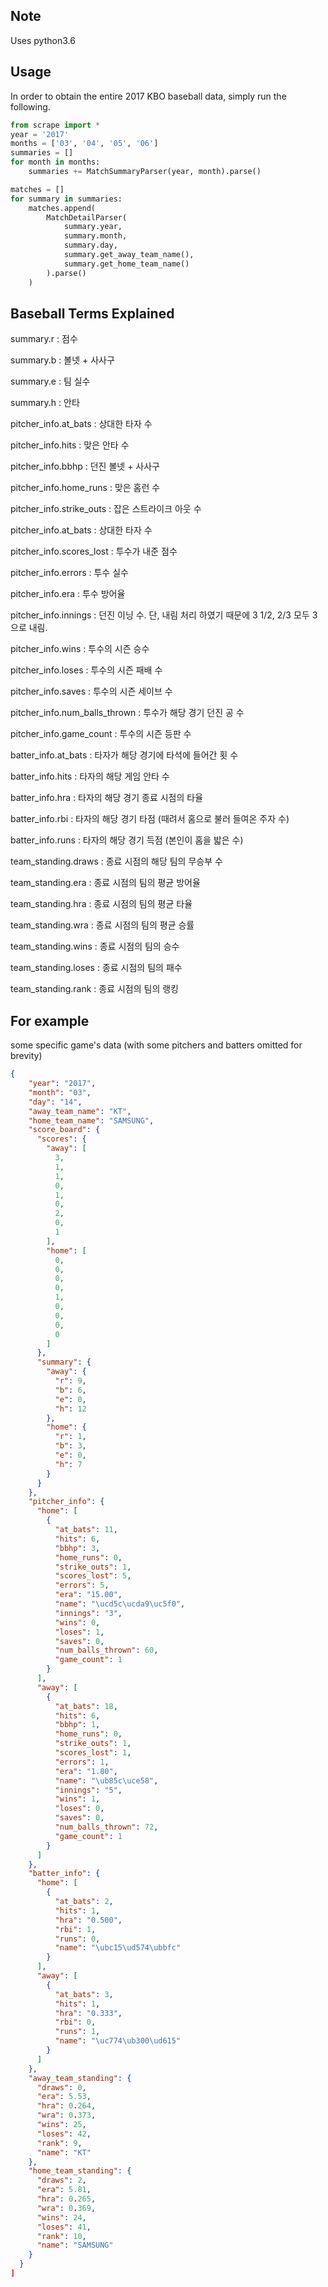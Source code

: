 ## Note
Uses python3.6

## Usage
In order to obtain the entire 2017 KBO baseball data, simply run the following.
```python
from scrape import *
year = '2017'
months = ['03', '04', '05', '06']
summaries = []
for month in months:
    summaries += MatchSummaryParser(year, month).parse()

matches = []
for summary in summaries:
    matches.append(
        MatchDetailParser(
            summary.year,
            summary.month,
            summary.day,
            summary.get_away_team_name(),
            summary.get_home_team_name()
        ).parse()
    )
```

## Baseball Terms Explained

summary.r : 점수

summary.b : 볼넷 + 사사구

summary.e : 팀 실수

summary.h : 안타

pitcher_info.at_bats : 상대한 타자 수

pitcher_info.hits : 맞은 안타 수

pitcher_info.bbhp : 던진 볼넷 + 사사구

pitcher_info.home_runs : 맞은 홈런 수

pitcher_info.strike_outs : 잡은 스트라이크 아웃 수

pitcher_info.at_bats : 상대한 타자 수

pitcher_info.scores_lost : 투수가 내준 점수

pitcher_info.errors : 투수 실수

pitcher_info.era : 투수 방어율

pitcher_info.innings : 던진 이닝 수. 단, 내림 처리 하였기 때문에 3 1/2, 2/3 모두 3으로 내림.

pitcher_info.wins : 투수의 시즌 승수

pitcher_info.loses : 투수의 시즌 패배 수

pitcher_info.saves : 투수의 시즌 세이브 수

pitcher_info.num_balls_thrown : 투수가 해당 경기 던진 공 수

pitcher_info.game_count : 투수의 시즌 등판 수

batter_info.at_bats : 타자가 해당 경기에 타석에 들어간 횟 수

batter_info.hits : 타자의 해당 게임 안타 수

batter_info.hra : 타자의 해당 경기 종료 시점의 타율

batter_info.rbi : 타자의 해당 경기 타점 (때려서 홈으로 불러 들여온 주자 수)

batter_info.runs : 타자의 해당 경기 득점 (본인이 홈을 밟은 수)

team_standing.draws : 종료 시점의 해당 팀의 무승부 수

team_standing.era : 종료 시점의 팀의 평균 방어율

team_standing.hra : 종료 시점의 팀의 평균 타율

team_standing.wra : 종료 시점의 팀의 평균 승률

team_standing.wins : 종료 시점의 팀의 승수

team_standing.loses : 종료 시점의 팀의 패수

team_standing.rank : 종료 시점의 팀의 랭킹


## For example
some specific game's data (with some pitchers and batters omitted for brevity)

```json
{
    "year": "2017",
    "month": "03",
    "day": "14",
    "away_team_name": "KT",
    "home_team_name": "SAMSUNG",
    "score_board": {
      "scores": {
        "away": [
          3,
          1,
          1,
          0,
          1,
          0,
          2,
          0,
          1
        ],
        "home": [
          0,
          0,
          0,
          0,
          1,
          0,
          0,
          0,
          0
        ]
      },
      "summary": {
        "away": {
          "r": 9,
          "b": 6,
          "e": 0,
          "h": 12
        },
        "home": {
          "r": 1,
          "b": 3,
          "e": 0,
          "h": 7
        }
      }
    },
    "pitcher_info": {
      "home": [
        {
          "at_bats": 11,
          "hits": 6,
          "bbhp": 3,
          "home_runs": 0,
          "strike_outs": 1,
          "scores_lost": 5,
          "errors": 5,
          "era": "15.00",
          "name": "\ucd5c\ucda9\uc5f0",
          "innings": "3",
          "wins": 0,
          "loses": 1,
          "saves": 0,
          "num_balls_thrown": 60,
          "game_count": 1
        }
      ],
      "away": [
        {
          "at_bats": 18,
          "hits": 6,
          "bbhp": 1,
          "home_runs": 0,
          "strike_outs": 1,
          "scores_lost": 1,
          "errors": 1,
          "era": "1.80",
          "name": "\ub85c\uce58",
          "innings": "5",
          "wins": 1,
          "loses": 0,
          "saves": 0,
          "num_balls_thrown": 72,
          "game_count": 1
        }
      ]
    },
    "batter_info": {
      "home": [
        {
          "at_bats": 2,
          "hits": 1,
          "hra": "0.500",
          "rbi": 1,
          "runs": 0,
          "name": "\ubc15\ud574\ubbfc"
        }
      ],
      "away": [
        {
          "at_bats": 3,
          "hits": 1,
          "hra": "0.333",
          "rbi": 0,
          "runs": 1,
          "name": "\uc774\ub300\ud615"
        }
      ]
    },
    "away_team_standing": {
      "draws": 0,
      "era": 5.53,
      "hra": 0.264,
      "wra": 0.373,
      "wins": 25,
      "loses": 42,
      "rank": 9,
      "name": "KT"
    },
    "home_team_standing": {
      "draws": 2,
      "era": 5.81,
      "hra": 0.265,
      "wra": 0.369,
      "wins": 24,
      "loses": 41,
      "rank": 10,
      "name": "SAMSUNG"
    }
  }
]
```